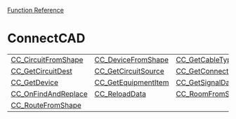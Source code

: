 [Function Reference](../README.md)

# ConnectCAD

| | | |
|---|---|---|
| [CC_CircuitFromShape](../Functions/CC_CircuitFromShape.md) | [CC_DeviceFromShape](../Functions/CC_DeviceFromShape.md) | [CC_GetCableTypeData](../Functions/CC_GetCableTypeData.md) |
| [CC_GetCircuitDest](../Functions/CC_GetCircuitDest.md) | [CC_GetCircuitSource](../Functions/CC_GetCircuitSource.md) | [CC_GetConnectorData](../Functions/CC_GetConnectorData.md) |
| [CC_GetDevice](../Functions/CC_GetDevice.md) | [CC_GetEquipmentItem](../Functions/CC_GetEquipmentItem.md) | [CC_GetSignalData](../Functions/CC_GetSignalData.md) |
| [CC_OnFindAndReplace](../Functions/CC_OnFindAndReplace.md) | [CC_ReloadData](../Functions/CC_ReloadData.md) | [CC_RoomFromShape](../Functions/CC_RoomFromShape.md) |
| [CC_RouteFromShape](../Functions/CC_RouteFromShape.md) 

